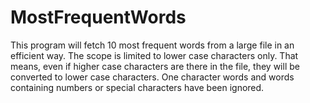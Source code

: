 # MostFrequentWords

This program will fetch 10 most frequent words from a large file in an efficient way. The scope is limited to lower case characters only. That means, even if higher case characters are there in the file, they will be converted to lower case characters. One character words and words containing numbers or special characters have been ignored.
